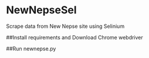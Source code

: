 # NewNepseSel
Scrape data from New Nepse site using Selinium

##Install requirements and Download Chrome webdriver

##Run newnepse.py

